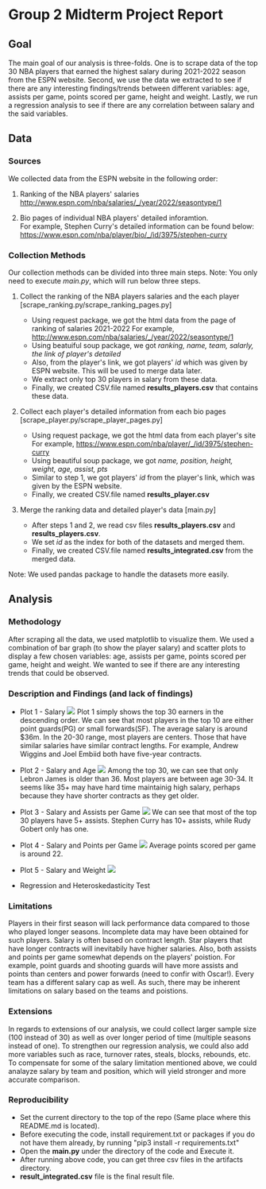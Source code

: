 # Group 2 Midterm Project Report

## Goal

The main goal of our analysis is three-folds. One is to scrape data of the top 30 NBA players that earned the highest salary during 2021-2022 season from the ESPN website. Second, we use the data we extracted to see if there are any interesting findings/trends between different variables: age, assists per game, points scored per game, height and weight. Lastly, we run a regression analysis to see if there are any correlation between salary and the said variables.

## Data

### Sources

We collected data from the ESPN website in the following order:

1. Ranking of the NBA players' salaries 
	http://www.espn.com/nba/salaries/_/year/2022/seasontype/1

2. Bio pages of individual NBA players' detailed inforamtion.	
	For example, Stephen Curry's detailed information can be found below:
	https://www.espn.com/nba/player/bio/_/id/3975/stephen-curry

### Collection Methods

Our collection methods can be divided into three main steps.
Note: You only need to execute *main.py*, which will run below three steps.


1. Collect the ranking of the NBA players salaries and the each player [scrape_ranking.py/scrape_ranking_pages.py]
	- Using request package, we got the html data from the page of ranking of salaries 2021-2022
	  For example, http://www.espn.com/nba/salaries/_/year/2022/seasontype/1
	- Using beatuiful soup package, we got *ranking, name, team, salarly, the link of player's detailed*
	- Also, from the player's link, we got players' *id* which was given by ESPN website. This will be used to merge data later. 
	- We extract only top 30 players in salary from these data.
	- Finally, we created CSV.file named **results_players.csv** that contains these data.


2. Collect each player's detailed information from each bio pages [scrape_player.py/scrape_player_pages.py]
	- Using request package, we got the html data from each player's site
	  For example, https://www.espn.com/nba/player/_/id/3975/stephen-curry
	- Using beautiful soup package, we got *name, position, height, weight, age, assist, pts*
	- Similar to step 1, we got players' *id* from the player's link, which was given by the ESPN website. 
	- Finally, we created CSV.file named **results_player.csv**

3. Merge the ranking data and detailed player's data [main.py]
	- After steps 1 and 2, we read csv files **results_players.csv** and **results_players.csv**.
	- We set *id* as the index for both of the datasets and merged them.
	- Finally, we created CSV.file named **results_integrated.csv** from the merged data.

Note: We used pandas package to handle the datasets more easily.

## Analysis

### Methodology

After scraping all the data, we used matplotlib to visualize them. We used a combination of bar graph (to show the player salary) and scatter plots to display a few chosen variables: age, assists per game, points scored per game, height and weight. We wanted to see if there are any interesting trends that could be observed.

### Description and Findings (and lack of findings)

- Plot 1 - Salary
	![](plot/salary.png)
	Plot 1 simply shows the top 30 earners in the descending order. We can see that most players in the top 10 are either point guards(PG) or small forwards(SF). The average salary is around $36m. In the 20-30 range, most players are centers. Those that have similar salaries have similar contract lengths. For example, Andrew Wiggins and Joel Embiid both have five-year contracts.

- Plot 2 - Salary and Age
	![](plot/age.png)
	Among the top 30, we can see that only Lebron James is older than 36. Most players are between age 30-34. It seems like 35+ may have hard time maintainig high salary, perhaps because they have shorter contracts as they get older.

- Plot 3 - Salary and Assists per Game
	![](plot/assist.png)
	We can see that most of the top 30 players have 5+ assists. Stephen Curry has 10+ assists, while Rudy Gobert only has one.

- Plot 4 - Salary and Points per Game
	![](plot/pts.png)
	Average points scored per game is around 22.

- Plot 5 - Salary and Weight
	![](plot/weight.png)

- Regression and Heteroskedasticity Test


### Limitations

Players in their first season will lack performance data compared to those who played longer seasons. Incomplete data may have been obtained for such players. Salary is often based on contract length. Star players that have longer contracts will inevitabily have higher salaries. Also, both assists and points per game somewhat depends on the players' poistion. For example, point guards and shooting guards will have more assists and points than centers and power forwards (need to confir with Oscar!). Every team has a different salary cap as well. As such, there may be inherent limitations on salary based on the teams and poistions.


### Extensions

In regards to extensions of our analysis, we could collect larger sample size (100 instead of 30) as well as over longer period of time (multiple seasons instead of one). To strengthen our regression analysis, we could also add more variables such as race, turnover rates, steals, blocks, rebounds, etc. To compensate for some of the salary limitation mentioned above, we could analayze salary by team and position, which will yield stronger and more accurate comparison.


### Reproducibility

- Set the current directory to the top of the repo (Same place where this README.md is located).
- Before executing the code, install requirement.txt or packages if you do not have them already, by running "pip3 install -r requirements.txt" 
- Open the **main.py** under the directory of the code and Execute it.
- After running above code, you can get three csv files in the artifacts directory.
- **result_integrated.csv** file is the final result file.

